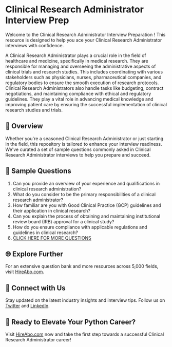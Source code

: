 # Clinical Research Administrator Interview Prep

Welcome to the Clinical Research Administrator Interview Preparation ! This resource is designed to help you ace your Clinical Research Administrator interviews with confidence.

A Clinical Research Administrator plays a crucial role in the field of healthcare and medicine, specifically in medical research. They are responsible for managing and overseeing the administrative aspects of clinical trials and research studies. This includes coordinating with various stakeholders such as physicians, nurses, pharmaceutical companies, and regulatory bodies to ensure the smooth execution of research protocols. Clinical Research Administrators also handle tasks like budgeting, contract negotiations, and maintaining compliance with ethical and regulatory guidelines. They play a vital role in advancing medical knowledge and improving patient care by ensuring the successful implementation of clinical research studies and trials.

## 🚀 Overview

Whether you're a seasoned Clinical Research Administrator or just starting in the field, this repository is tailored to enhance your interview readiness. We've curated a set of sample questions commonly asked in Clinical Research Administrator interviews to help you prepare and succeed.

## 📝 Sample Questions

1. Can you provide an overview of your experience and qualifications in clinical research administration?
2. What do you consider to be the primary responsibilities of a clinical research administrator?
3. How familiar are you with Good Clinical Practice (GCP) guidelines and their application in clinical research?
4. Can you explain the process of obtaining and maintaining institutional review board (IRB) approval for a clinical study?
5. How do you ensure compliance with applicable regulations and guidelines in clinical research?
6. [CLICK HERE FOR MORE QUESTIONS](https://hireabo.com/job/2_3_11/Clinical%20Research%20Administrator)

## 🌐 Explore Further

For an extensive question bank and more resources across 5,000 fields, visit [HireAbo.com](https://www.hireabo.com).

## 📱 Connect with Us

Stay updated on the latest industry insights and interview tips. Follow us on [Twitter](https://twitter.com/hireabo) and [LinkedIn](https://www.linkedin.com/in/hire-abo-3609972a8/).

## 🚀 Ready to Elevate Your Python Career?

Visit [HireAbo.com](https://www.hireabo.com) now and take the first step towards a successful Clinical Research Administrator career!